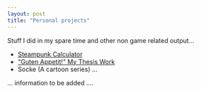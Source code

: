 ```yaml
---
layout: post
title: "Personal projects"
---
```

Stuff I did in my spare time and other non game related output...

* [Steampunk Calculator](https://sites.google.com/view/steampunkcalculator/startseite)
* ["Guten Appetit!" My Thesis Work](https://www.youtube.com/watch?v=c1PJHgQsdN4)
* Socke (A cartoon series)
...

... information to be added ....
